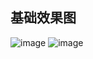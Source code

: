 ## 基础效果图

![image](https://github.com/user-attachments/assets/026e9f2a-94ff-4e31-a789-937fc0c468ce)
![image](https://github.com/user-attachments/assets/b036da80-255b-4787-98ee-ebadaf985c77)
